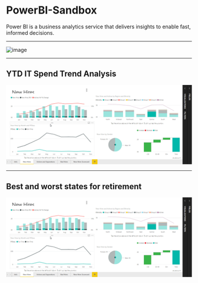 # PowerBI-Sandbox
Power BI is a business analytics service that delivers insights to enable fast, informed decisions.
***
![image](https://user-images.githubusercontent.com/19554935/49619449-99722d80-f98a-11e8-9375-8ff92a18ffb5.png)
***
## YTD IT Spend Trend Analysis
![Alt Text](https://github.com/ofuen/PowerBI-Sandbox/blob/master/sample/2018-12-06_19-15-22.gif)
***
## Best and worst states for retirement
![Alt Text](https://github.com/ofuen/PowerBI-Sandbox/blob/master/sample/2018-12-06_19-15-22.gif)
